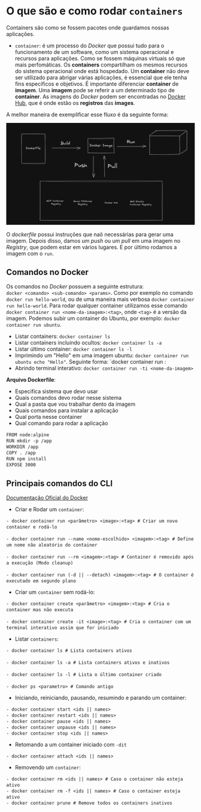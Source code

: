 # O que são e como rodar `containers`

Containers são como se fossem pacotes onde guardamos nossas aplicações.
- `container`: é um processo do _Docker_ que possui tudo para o funcionamento de um software, como um sistema operacional e recursos para aplicações.
Como se fossem máquinas virtuais só que mais perfomáticas. Os __containers__ compartilham os mesmos recursos do sistema operacional onde está hospedado.
Um __container__ não deve ser utilizado para abrigar várias aplicações, é essencial que ele tenha fins específicos e objetivos.
É importante diferenciar __container__ de __imagem__. Uma __imagem__ pode se referir a um determinado tipo de __container__. As imagens do _Docker_ podem ser 
encontradas no [Docker Hub](https://hub.docker.com/), que é onde estão os __registros__ das __images__.

A melhor maneira de exemplificar esse fluxo é da seguinte forma:

![Fluxo Docker](../assets/fluxodocker.png)

O _dockerfile_ possui instruções que naõ necessárias para gerar uma imagem. Depois disso, damos um _push_ ou um _pull_ em uma imagem no _Registry_, que podem estar em vários lugares. E por último rodamos a imagem com o `run`.

## Comandos no Docker
Os comandos no _Docker_ possuem a seguinte estrutura:  
`docker <comando> <sub-comando> <params>`. Como por exemplo no
comando `docker run hello-world`, ou de uma maneira mais verbosa `docker container run hello-world`. 
Para rodar qualquer container utilizamos esse comando `docker container run <nome-da-imagem>:<tag>`, onde `<tag>` é a versão da imagem.
Podemos subir um container do Ubuntu, por exemplo: `docker container run ubuntu`.

- Listar containers: `docker container ls`
- Listar containers incluindo ocultos: `docker container ls -a`
- Listar  último container: `docker container ls -l`
- Imprimindo um "Hello" em uma imagem ubuntu: `docker container run ubuntu echo "Hello"`. Seguinte forma: `docker container run <nome-imagem>:<tag> <comando> <argumentos-do-comando>
- Abrindo terminal interativo: `docker container run -ti <nome-da-imagem>`

__Arquivo Dockerfile__: 
- Especifica sistema que devo usar 
- Quais comandos devo rodar nesse sistema 
- Qual a pasta que vou trabalhar dento da imagem
- Quais comandos para instalar a aplicação
- Qual porta nesse container 
- Qual comando para rodar a aplicação  
```
FROM node:alpine
RUN mkdir -p /app
WORKDIR /app
COPY . /app
RUN npm install
EXPOSE 3000
```
## Principais comandos do CLI
[Documentação Oficial do Docker](https://docs.docker.com/engine/reference/commandline/docker/)

- Criar e Rodar um `container`:
```
- docker container run <parâmetro> <image>:<tag> # Criar um novo container e rodá-lo

- docker container run --name <nome-escolhido> <imagem>:<tag> # Define um nome não aleatório do container

- docker container run --rm <imagem>:<tag> # Container é removido após a execução (Modo cleanup)

- docker container run (-d || --detach) <imagem>:<tag> # O container é executado em segundo plano
```
- Criar um `container` sem rodá-lo:
```
- docker container create <parâmetro> <imagem>:<tag> # Cria o container mas não executa

- docker container create -it <image>:<tag> # Cria o container com um terminal interativo assim que for iniciado
```

- Listar `containers`:
```
- docker container ls # Lista containers ativos

- docker container ls -a # Lista containers ativos e inativos

- docker container ls -l # Lista o último container criado

- docker ps <parametro> # Comando antigo
```

- Iniciando, reiniciando, pausando, resumindo e parando um container:
```
- docker container start <ids || names>
- docker container restart <ids || names>
- docker container pause <ids || names>
- docker container unpause <ids || names>
- docker container stop <ids || names>
```

- Retomando a um container iniciado com `-dit`
```
- docker container attach <ids || names>
```

- Removendo um `container`:
```
- docker container rm <ids || names> # Caso o container não esteja ativo
- docker container rm -f <ids || names> # Caso o container esteja ativo
- docker container prune # Remove todos os containers inativos
```